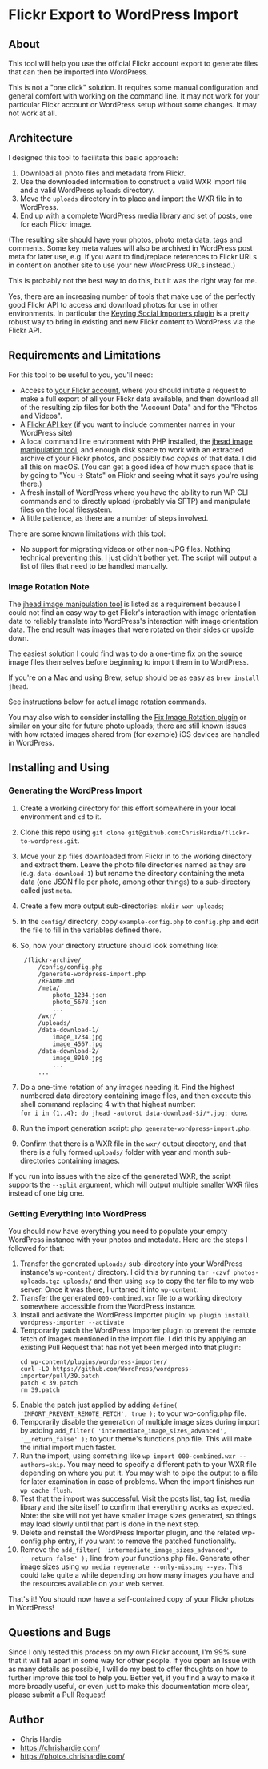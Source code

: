 # Flickr Export to WordPress Import

## About

This tool will help you use the official Flickr account export to generate files that can then be imported into WordPress.

This is not a "one click" solution. It requires some manual configuration and general comfort with working on the command line. It may not work for your particular Flickr account or WordPress setup without some changes. It may not work at all.

## Architecture

I designed this tool to facilitate this basic approach:

1. Download all photo files and metadata from Flickr.
2. Use the downloaded information to construct a valid WXR import file and a valid WordPress `uploads` directory.
3. Move the `uploads` directory in to place and import the WXR file in to WordPress.
4. End up with a complete WordPress media library and set of posts, one for each Flickr image.

(The resulting site should have your photos, photo meta data, tags and comments. Some key meta values will also be archived in WordPress post meta for later use, e.g. if you want to find/replace references to Flickr URLs in content on another site to use your new WordPress URLs instead.)

This is probably not the best way to do this, but it was the right way for me. 

Yes, there are an increasing number of tools that make use of the perfectly good Flickr API to access and download photos for use in other environments. In particular the [Keyring Social Importers plugin](https://wordpress.org/plugins/keyring-social-importers/) is a pretty robust way to bring in existing and new Flickr content to WordPress via the Flickr API.

## Requirements and Limitations

For this tool to be useful to you, you'll need:

* Access to [your Flickr account](https://www.flickr.com/account), where you should initiate a request to make a full export of all your Flickr data available, and then download all of the resulting zip files for both the "Account Data" and for the "Photos and Videos".
* A [Flickr API key](https://www.flickr.com/services/apps/create/apply/) (if you want to include commenter names in your WordPress site)
* A local command line environment with PHP installed, the [jhead image manipulation tool](http://www.sentex.net/~mwandel/jhead/), and enough disk space to work with an extracted archive of your Flickr photos, and possibly _two copies_ of that data. I did all this on macOS. (You can get a good idea of how much space that is by going to "You -> Stats" on Flickr and seeing what it says you're using there.) 
* A fresh install of WordPress where you have the ability to run WP CLI commands and to directly upload (probably via SFTP) and manipulate files on the local filesystem.
* A little patience, as there are a number of steps involved.

There are some known limitations with this tool:

* No support for migrating videos or other non-JPG files. Nothing technical preventing this, I just didn't bother yet. The script will output a list of files that need to be handled manually.

### Image Rotation Note

The [jhead image manipulation tool](http://www.sentex.net/~mwandel/jhead/) is listed as a requirement because I could not find an easy way to get Flickr's interaction with image orientation data to reliably translate into WordPress's interaction with image orientation data. The end result was images that were rotated on their sides or upside down.

The easiest solution I could find was to do a one-time fix on the source image files themselves before beginning to import them in to WordPress.

If you're on a Mac and using Brew, setup should be as easy as `brew install jhead`. 

See instructions below for actual image rotation commands.

You may also wish to consider installing the [Fix Image Rotation plugin](https://wordpress.org/plugins/fix-image-rotation/) or similar on your site for future photo uploads; there are still known issues with how rotated images shared from (for example) iOS devices are handled in WordPress.

## Installing and Using

### Generating the WordPress Import

1. Create a working directory for this effort somewhere in your local environment and `cd` to it.
2. Clone this repo using `git clone git@github.com:ChrisHardie/flickr-to-wordpress.git`.
3. Move your zip files downloaded from Flickr in to the working directory and extract them. Leave the photo file directories named as they are (e.g. `data-download-1`) but rename the directory containing the meta data (one JSON file per photo, among other things) to a sub-directory called just `meta`.
4. Create a few more output sub-directories: `mkdir wxr uploads`;
5. In the `config/` directory, copy `example-config.php` to `config.php` and edit the file to fill in the variables defined there. 
6. So, now your directory structure should look something like:

        /flickr-archive/
            /config/config.php
            /generate-wordpress-import.php
            /README.md
            /meta/
                photo_1234.json
                photo_5678.json
                ...
            /wxr/
            /uploads/
            /data-download-1/
                image_1234.jpg
                image_4567.jpg
            /data-download-2/
                image_8910.jpg
                ...
            ...
            
7. Do a one-time rotation of any images needing it. Find the highest numbered data directory containing image files, and then execute this shell command replacing 4 with that highest number:     
    ```for i in {1..4}; do jhead -autorot data-download-$i/*.jpg; done```.
8. Run the import generation script: `php generate-wordpress-import.php`.
9. Confirm that there is a WXR file in the `wxr/` output directory, and that there is a fully formed `uploads/` folder with year and month sub-directories containing images.

If you run into issues with the size of the generated WXR, the script supports the `--split` argument, which will output multiple smaller WXR files instead of one big one.

### Getting Everything Into WordPress

You should now have everything you need to populate your empty WordPress instance with your photos and metadata. Here are the steps I followed for that:

1. Transfer the generated `uploads/` sub-directory into your WordPress instance's `wp-content/` directory. I did this by running `tar -czvf photos-uploads.tgz uploads/` and then using `scp` to copy the tar file to my web server. Once it was there, I untarred it into `wp-content`.
2. Transfer the generated `000-combined.wxr` file to a working directory somewhere accessible from the WordPress instance. 
3. Install and activate the WordPress Importer plugin: `wp plugin install wordpress-importer --activate`
4. Temporarily patch the WordPress Importer plugin to prevent the remote fetch of images mentioned in the import file. I did this by applying an existing Pull Request that has not yet been merged into that plugin:
    ```
    cd wp-content/plugins/wordpress-importer/
    curl -LO https://github.com/WordPress/wordpress-importer/pull/39.patch
    patch < 39.patch
    rm 39.patch
    ```
5. Enable the patch just applied by adding `define( 'IMPORT_PREVENT_REMOTE_FETCH', true );` to your wp-config.php file.
6. Temporarily disable the generation of multiple image sizes during import by adding `add_filter( 'intermediate_image_sizes_advanced', '__return_false' );` to your theme's functions.php file. This will make the initial import much faster.
7. Run the import, using something like `wp import 000-combined.wxr --authors=skip`. You may need to specify a different path to your WXR file depending on where you put it. You may wish to pipe the output to a file for later examination in case of problems. When the import finishes run `wp cache flush`.
8. Test that the import was successful. Visit the posts list, tag list, media library and the site itself to confirm that everything works as expected. Note: the site will not yet have smaller image sizes generated, so things may load slowly until that part is done in the next step.
9. Delete and reinstall the WordPress Importer plugin, and the related wp-config.php entry, if you want to remove the patched functionality.
10. Remove the `add_filter( 'intermediate_image_sizes_advanced', '__return_false' );` line from your functions.php file. Generate other image sizes using `wp media regenerate --only-missing --yes`. This could take quite a while depending on how many images you have and the resources available on your web server.

That's it! You should now have a self-contained copy of your Flickr photos in WordPress!

## Questions and Bugs

Since I only tested this process on my own Flickr account, I'm 99% sure that it will fall apart in some way for other people. If you open an Issue with as many details as possible, I will do my best to offer thoughts on how to further improve this tool to help you. Better yet, if you find a way to make it more broadly useful, or even just to make this documentation more clear, please submit a Pull Request!

## Author

* Chris Hardie
* https://chrishardie.com/
* https://photos.chrishardie.com/
